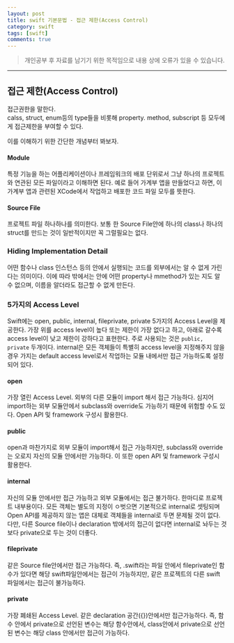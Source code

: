 ```yaml
---
layout: post
title: swift 기본문법 - 접근 제한(Access Control)
category: swift
tags: [swift]
comments: true
---
```


> 개인공부 후 자료를 남기기 위한 목적임으로 내용 상에 오류가 있을 수 있습니다.    

<hr>


## 접근 제한(Access Control)

접근권한을 말한다.<br>
calss, struct, enum등의 type들을 비롯해 property. method, subscript 등 모두에게 접근제한을 부여할 수 있다.

이를 이해하기 위한 간단한 개념부터 봐보자.


#### Module

특정 기능을 하는 어플리케이션이나 프레임워크의 배포 단위로서 그냥 하나의 프로젝트와 연관된 모든 파일이라고 이해하면 된다. 예로 들어 가계부 앱을 만들었다고 하면, 이 가계부 앱과 관련된 XCode에서 작업하고 배포한 코드 파일 모두를 뜻한다.


#### Source File

프로젝트 파일 하나하나를 의미한다. 보통 한 Source File안에 하나의 class나 하나의 struct를 만드는 것이 일반적이지만 꼭 그럴필요는 없다.


### Hiding Implementation Detail

어떤 함수나 class 인스턴스 등의 안에서 실행되는 코드를 외부에서는 알 수 없게 가린다는 의미이다. 이에 따라 밖에서는 안에 어떤 property나 mmethod가 있는 지도 알 수 없으며, 이름을 알더라도 접근할 수 없게 만든다.


### 5가지의 Access Level

Swift에는 open, public, internal, fileprivate, private 5가지의 Access Level을 제공한다. 가장 위를 access level이 높다 또는 제한이 가장 없다고 하고, 아래로 갈수록 access level이 낮고 제한이 강하다고 표현한다. 주로 사용되는 것은 `public, private` 두개이다. internal은 모든 객체들이 특별히 access level을 지정해주지 않을 경우 가지는 default access level로서 작업하는 모듈 내에서만 접근 가능하도록 설정되어 있다.


#### open

가장 열린 Access Level. 외부의 다른 모듈이 import 해서 접근 가능하다. 심지어 import하는 외부 모듈안에서 subclass와 override도 가능하기 때문에 위험할 수도 있다. Open API 및 framework 구성시 활용한다.


#### public

open과 마찬가지로 외부 모듈이 import해서 접근 가능하지만, subclass와 override는 오로지 자신의 모듈 안에서만 가능하다. 이 또한 open API 및 framework 구성시 활용한다.


#### internal

자신의 모듈 안에서만 접근 가능하고 외부 모듈에서는 접근 불가하다. 한마디로 프로젝트 내부용이다. 모든 객체는 별도의 지정이 ㅇ벗으면 기본적으로 internal로 셋팅되며 Open API를 제공하지 않는 앱은 대체로 객체들을 internal로 두면 문제될 것이 없다. 다만, 다른 Source file이나 declaration 밖에서의 접근이 없다면 internal로 놔두는 것보다 private으로 두는 것이 더좋다.


#### fileprivate

같은 Source file안에서만 접근 가능하다. 즉, .swift라는 파일 안에서 fileprivate인 함수가 있다면 해당 swift파일안에서는 접근이 가능하지만, 같은 프로젝트의 다른 swift 파일에서는 접근이 불가능하다.


#### private

가장 폐쇄된 Access Level. 같은 declaration 공간({})안에서만 접근가능하다. 즉, 함수 안에서 private으로 선언된 변수는 해당 함수안에서, class안에서 private으로 선언된 변수는 해당 class 안에서만 접근이 가능하다.  
